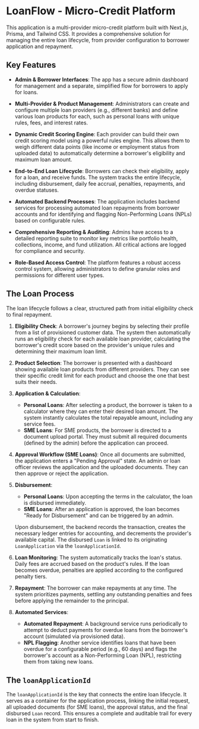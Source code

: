# LoanFlow - Micro-Credit Platform

This application is a multi-provider micro-credit platform built with Next.js, Prisma, and Tailwind CSS. It provides a comprehensive solution for managing the entire loan lifecycle, from provider configuration to borrower application and repayment.

## Key Features

*   **Admin & Borrower Interfaces**: The app has a secure admin dashboard for management and a separate, simplified flow for borrowers to apply for loans.

*   **Multi-Provider & Product Management**: Administrators can create and configure multiple loan providers (e.g., different banks) and define various loan products for each, such as personal loans with unique rules, fees, and interest rates.

*   **Dynamic Credit Scoring Engine**: Each provider can build their own credit scoring model using a powerful rules engine. This allows them to weigh different data points (like income or employment status from uploaded data) to automatically determine a borrower's eligibility and maximum loan amount.

*   **End-to-End Loan Lifecycle**: Borrowers can check their eligibility, apply for a loan, and receive funds. The system tracks the entire lifecycle, including disbursement, daily fee accrual, penalties, repayments, and overdue statuses.

*   **Automated Backend Processes**: The application includes backend services for processing automated loan repayments from borrower accounts and for identifying and flagging Non-Performing Loans (NPLs) based on configurable rules.

*   **Comprehensive Reporting & Auditing**: Admins have access to a detailed reporting suite to monitor key metrics like portfolio health, collections, income, and fund utilization. All critical actions are logged for compliance and security.

*   **Role-Based Access Control**: The platform features a robust access control system, allowing administrators to define granular roles and permissions for different user types.

## The Loan Process

The loan lifecycle follows a clear, structured path from initial eligibility check to final repayment.

1.  **Eligibility Check**: A borrower's journey begins by selecting their profile from a list of provisioned customer data. The system then automatically runs an eligibility check for each available loan provider, calculating the borrower's credit score based on the provider's unique rules and determining their maximum loan limit.

2.  **Product Selection**: The borrower is presented with a dashboard showing available loan products from different providers. They can see their specific credit limit for each product and choose the one that best suits their needs.

3.  **Application & Calculation**:
    *   **Personal Loans**: After selecting a product, the borrower is taken to a calculator where they can enter their desired loan amount. The system instantly calculates the total repayable amount, including any service fees.
    *   **SME Loans**: For SME products, the borrower is directed to a document upload portal. They must submit all required documents (defined by the admin) before the application can proceed.

4.  **Approval Workflow (SME Loans)**: Once all documents are submitted, the application enters a "Pending Approval" state. An admin or loan officer reviews the application and the uploaded documents. They can then approve or reject the application.

5.  **Disbursement**:
    *   **Personal Loans**: Upon accepting the terms in the calculator, the loan is disbursed immediately.
    *   **SME Loans**: After an application is approved, the loan becomes "Ready for Disbursement" and can be triggered by an admin.
    
    Upon disbursement, the backend records the transaction, creates the necessary ledger entries for accounting, and decrements the provider's available capital. The disbursed `Loan` is linked to its originating `LoanApplication` via the `loanApplicationId`.

6.  **Loan Monitoring**: The system automatically tracks the loan's status. Daily fees are accrued based on the product's rules. If the loan becomes overdue, penalties are applied according to the configured penalty tiers.

7.  **Repayment**: The borrower can make repayments at any time. The system prioritizes payments, settling any outstanding penalties and fees before applying the remainder to the principal.

8.  **Automated Services**:
    *   **Automated Repayment**: A background service runs periodically to attempt to deduct payments for overdue loans from the borrower's account (simulated via provisioned data).
    *   **NPL Flagging**: Another service identifies loans that have been overdue for a configurable period (e.g., 60 days) and flags the borrower's account as a Non-Performing Loan (NPL), restricting them from taking new loans.

## The `loanApplicationId`

The `loanApplicationId` is the key that connects the entire loan lifecycle. It serves as a container for the application process, linking the initial request, all uploaded documents (for SME loans), the approval status, and the final disbursed `Loan` record. This ensures a complete and auditable trail for every loan in the system from start to finish.
